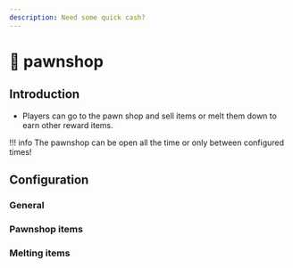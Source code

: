 ```yaml
---
description: Need some quick cash?
---
```


# 🤑 pawnshop

## Introduction

* Players can go to the pawn shop and sell items or melt them down to earn other reward items.

!!! info
    The pawnshop can be open all the time or only between configured times!



## Configuration

### General



### Pawnshop items


### Melting items

